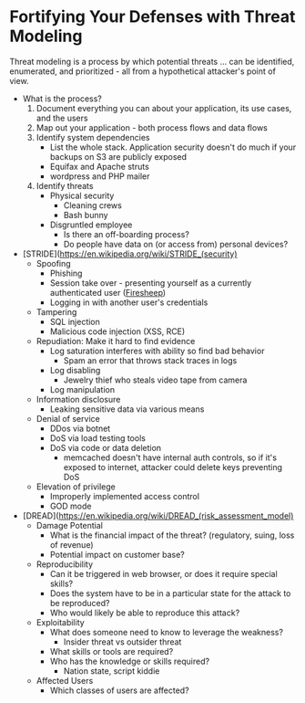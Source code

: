 # Fortifying Your Defenses with Threat Modeling

Threat modeling is a process by which potential threats ... can be identified, enumerated, and prioritized - all from a hypothetical attacker's point of view.

* What is the process?
    1. Document everything you can about your application, its use cases, and the users
    2. Map out your application - both process flows and data flows
    3. Identify system dependencies
        * List the whole stack. Application security doesn't do much if your backups on S3 are publicly exposed
        * Equifax and Apache struts
        * wordpress and PHP mailer
    4. Identify threats
        * Physical security
            * Cleaning crews
            * Bash bunny
        * Disgruntled employee
            * Is there an off-boarding process?
            * Do people have data on (or access from) personal devices?
* [STRIDE](https://en.wikipedia.org/wiki/STRIDE_(security)
    * Spoofing
        * Phishing
        * Session take over - presenting yourself as a currently authenticated user ([Firesheep](https://en.wikipedia.org/wiki/Firesheep))
        * Logging in with another user's credentials
    * Tampering
        * SQL injection
        * Malicious code injection (XSS, RCE)
    * Repudiation: Make it hard to find evidence 
        * Log saturation interferes with ability so find bad behavior
            * Spam an error that throws stack traces in logs
        * Log disabling
            * Jewelry thief who steals video tape from camera 
        * Log manipulation
    * Information disclosure
        * Leaking sensitive data via various means
    * Denial of service
        * DDos via botnet
        * DoS via load testing tools
        * DoS via code or data deletion
            * memcached doesn't have internal auth controls, so if it's exposed to internet, attacker could delete keys preventing DoS
    * Elevation of privilege
        * Improperly implemented access control
        * GOD mode
* [DREAD](https://en.wikipedia.org/wiki/DREAD_(risk_assessment_model)
    * Damage Potential
        * What is the financial impact of the threat? (regulatory, suing, loss of revenue)
        * Potential impact on customer base?
    * Reproducibility
        * Can it be triggered in web browser, or does it require special skills?
        * Does the system have to be in a particular state for the attack to be reproduced?
        * Who would likely be able to reproduce this attack?
    * Exploitability
        * What does someone need to know to leverage the weakness?
            * Insider threat vs outsider threat
        * What skills or tools are required?
        * Who has the knowledge or skills required?
            * Nation state, script kiddie
    * Affected Users
        * Which classes of users are affected?
        